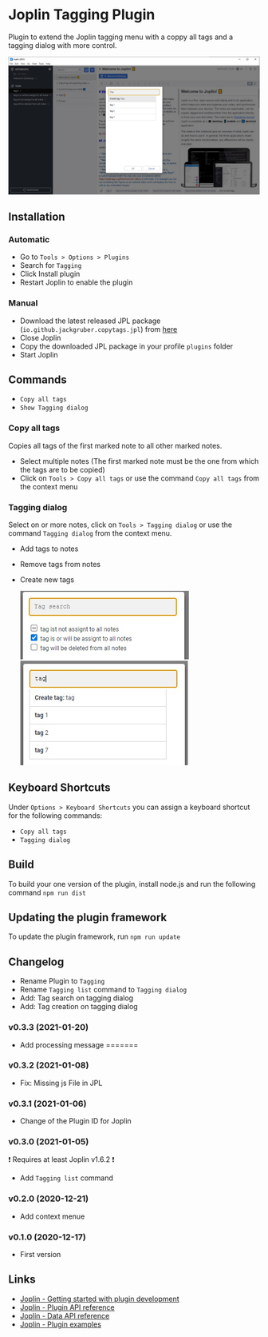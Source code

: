 # Joplin Tagging Plugin

Plugin to extend the Joplin tagging menu with a coppy all tags and a tagging dialog with more control.

<img src=img/main.jpg>

## Installation

### Automatic

- Go to `Tools > Options > Plugins`
- Search for `Tagging`
- Click Install plugin
- Restart Joplin to enable the plugin

### Manual

- Download the latest released JPL package (`io.github.jackgruber.copytags.jpl`) from [here](https://github.com/JackGruber/joplin-plugin-copytags/releases/latest)
- Close Joplin
- Copy the downloaded JPL package in your profile `plugins` folder
- Start Joplin

## Commands

- `Copy all tags`
- `Show Tagging dialog`

### Copy all tags

Copies all tags of the first marked note to all other marked notes.

- Select multiple notes (The first marked note must be the one from which the tags are to be copied)
- Click on `Tools > Copy all tags` or use the command `Copy all tags` from the context menu

### Tagging dialog

Select on or more notes, click on `Tools > Tagging dialog` or use the command `Tagging dialog` from the context menu.

- Add tags to notes
- Remove tags from notes
- Create new tags

   <img src=img/tagging_dialog.jpg>
   <img src=img/tagging_dialog_search.jpg>

## Keyboard Shortcuts

Under `Options > Keyboard Shortcuts` you can assign a keyboard shortcut for the following commands:

- `Copy all tags`
- `Tagging dialog`

## Build

To build your one version of the plugin, install node.js and run the following command `npm run dist`

## Updating the plugin framework

To update the plugin framework, run `npm run update`

## Changelog

- Rename Plugin to `Tagging`
- Rename `Tagging list` command to `Tagging dialog`
- Add: Tag search on tagging dialog
- Add: Tag creation on tagging dialog

### v0.3.3 (2021-01-20)

- Add processing message
=======



### v0.3.2 (2021-01-08)

- Fix: Missing js File in JPL

### v0.3.1 (2021-01-06)

- Change of the Plugin ID for Joplin

### v0.3.0 (2021-01-05)

❗ Requires at least Joplin v1.6.2 ❗

- Add `Tagging list` command

### v0.2.0 (2020-12-21)

- Add context menue

### v0.1.0 (2020-12-17)

- First version

## Links

- [Joplin - Getting started with plugin development](https://joplinapp.org/api/get_started/plugins/)
- [Joplin - Plugin API reference](https://joplinapp.org/api/references/plugin_api/classes/joplin.html)
- [Joplin - Data API reference](https://joplinapp.org/api/references/rest_api/)
- [Joplin - Plugin examples](https://github.com/laurent22/joplin/tree/dev/packages/app-cli/tests/support/plugins)
